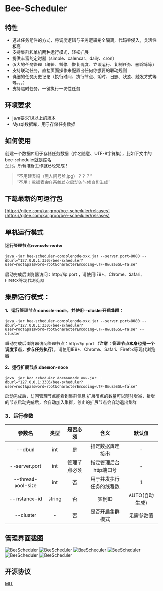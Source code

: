 # Bee-Scheduler
  
## 特性
- 通过任务组件的方式，将调度逻辑与任务逻辑完全隔离，代码零侵入，灵活性极高
- 支持集群和单机两种运行模式，轻松扩展
- 提供丰富的定时器（simple、calendar、daily、cron）
- 强大的任务管理（编辑、暂停、恢复调度、立即运行、复制任务、删除等等）
- 支持联动任务，直接页面操作来配置出任何你想要的联动规则
- 详细的任务历史记录（执行时间、执行节点、耗时、日志、状态、触发方式等等。。。）
- 支持临时任务，一键执行一次性任务
  
## 环境要求
- java要求1.8以上的版本
- Mysql数据库，用于存储任务数据
  
## 如何使用
创建一个数据库用于存储任务数据（库名随意、UTF-8字符集），比如下文中的bee-scheduler就是库名  
至此，所有准备工作就已经完成！  
  
>“不用建表吗（黑人问号脸.jpg）？？？”  
>“不用！数据表会在系统首次启动的时候自动生成”
  
## 下载最新的可运行包
[https://gitee.com/kangroo/bee-scheduler/releases](https://gitee.com/kangroo/bee-scheduler/releases)
  
## 单机运行模式
#### 运行管理节点:console-node:
```shell
java -jar bee-scheduler-consolenode-xxx.jar --server.port=8080 --dburl="127.0.0.1:3306/bee-scheduler?user=root&password=root&characterEncoding=UTF-8&useSSL=false"
```
启动完成后浏览器访问：http://ip:port  ，请使用IE9+、Chrome、Safari、Firefox等现代浏览器  
  
## 集群运行模式：
#### 1、运行管理节点:console-node，并使用--cluster开启集群：
```shell
java -jar bee-scheduler-consolenode-xxx.jar --server.port=8080 --dburl="127.0.0.1:3306/bee-scheduler?user=root&password=root&characterEncoding=UTF-8&useSSL=false" --cluster
```
启动完成后浏览器访问管理节点：http://ip:port **（注意：管理节点本身也是一个调度节点，参与任务执行）**，请使用IE9+、Chrome、Safari、Firefox等现代浏览器 

#### 2、运行扩展节点:daemon-node
```shell
java -jar bee-scheduler-daemonnode-xxx.jar --dburl="127.0.0.1:3306/bee-scheduler?user=root&password=root&characterEncoding=UTF-8&useSSL=false"
```
启动完成后，访问管理节点能看到集群信息
扩展节点的数量可以随时增减，新增的节点启动完成后，会自动加入集群，停止的扩展节点会自动退出集群

### 3、运行参数
|参数名|类型|是否必须|含义|默认值|
|:-:|:-:|:-:|:-:|:-:|
|--dburl|int|是|指定数据库连接串| - |
|--server.port|int|管理节点必须|指定管理后台http端口号| - |
|--thread-pool-size|int|否|用于并发执行任务的线程数|1|
|--instance-id|string|否|实例ID|AUTO(自动生成)|
|--cluster| - |否|是否开启集群模式|无需参数值|

## 管理界面截图
![BeeScheduler](readme/1.png "BeeScheduler")
![BeeScheduler](readme/2.png "BeeScheduler")
![BeeScheduler](readme/3.png "BeeScheduler")
![BeeScheduler](readme/4.png "BeeScheduler")
![BeeScheduler](readme/5.png "BeeScheduler")
![BeeScheduler](readme/6.png "BeeScheduler")
  
## 开源协议
[MIT](http://opensource.org/licenses/MIT)